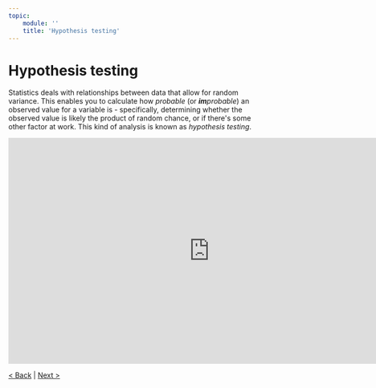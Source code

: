 ```yaml
---
topic:
    module: ''
    title: 'Hypothesis testing'
---
```


# Hypothesis testing

Statistics deals with relationships between data that allow for random variance. This enables you to calculate how *probable* (or _**im**probable_) an observed value for a variable is - specifically, determining whether the observed value is likely the product of random chance, or if there's some other factor at work. This kind of analysis is known as *hypothesis testing*.

<iframe width="800" height="450" src="https://www.youtube.com/embed/0Yc2qSkUA2w" title="Hypothesis testing" frameborder="0" allow="accelerometer; autoplay; clipboard-write; encrypted-media; gyroscope; picture-in-picture" allowfullscreen></iframe>

[< Back](./04-05-correlation.md) | [Next >](./04-07-lab-statistical-analysis.md)
